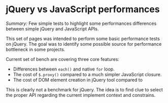 # jQuery vs JavaScript performances

*Summary:*
Few simple tests to highlight some performances differences between simple jQuery and JavaScript APIs.

This set of pages was intended to perform some basic performance tests on jQuery. 
The goal was to identify some possible source for performance bottleneck in some projects.

Current set of bench are covering three core features:

- Differences between `each()` and native `for` loop.
- The cost of `$.proxy()` compared to a much simpler JavaScript closure.
- The cost of DOM element creation in jQuery tool compared to 

This is clearly not a benchmark for jQuery. The idea is to find clue to select the proper API regarding the current implement context and constrains.
